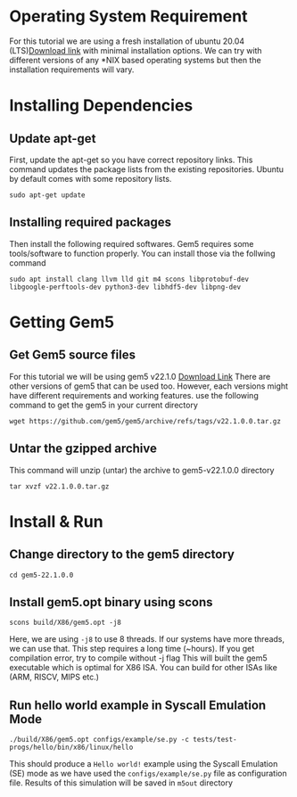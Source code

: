 # Operating System Requirement
For this tutorial we are using a fresh installation of ubuntu 20.04 (LTS)[Download link](https://releases.ubuntu.com/focal/ubuntu-20.04.5-desktop-amd64.iso)  with minimal installation options. 
We can try with different versions of any *NIX based operating systems but then the installation requirements will vary. 

# Installing Dependencies

## Update apt-get 
First, update the apt-get so you have correct repository links. This command updates the package lists from the existing repositories. Ubuntu by default comes with some repository lists. 

```
sudo apt-get update 
```
## Installing required packages
Then install the following required softwares. Gem5 requires some tools/software to function properly. You can install those via the follwing command 
```
sudo apt install clang llvm lld git m4 scons libprotobuf-dev libgoogle-perftools-dev python3-dev libhdf5-dev libpng-dev
```

# Getting Gem5
## Get Gem5 source files
For this tutorial we will be using gem5 v22.1.0 [Download Link](https://github.com/gem5/gem5/archive/refs/tags/v22.1.0.0.tar.gz) 
There are other versions of gem5 that can be used too. However, each versions might have different requirements and working features. use the following command to get the gem5 in your current directory
```
wget https://github.com/gem5/gem5/archive/refs/tags/v22.1.0.0.tar.gz
```

## Untar the gzipped archive 
This command will unzip (untar) the archive to gem5-v22.1.0.0 directory
```
tar xvzf v22.1.0.0.tar.gz
```



# Install & Run

## Change directory to the gem5 directory
```
cd gem5-22.1.0.0 
```

## Install gem5.opt binary using scons

```
scons build/X86/gem5.opt -j8
```
Here, we are using ```-j8``` to use 8 threads. If our systems have more threads, we can use that. This step requires a long time (~hours). If you get compilation error, try to compile without -j flag 
This will built the gem5 executable which is optimal for X86 ISA. You can build for other ISAs like (ARM, RISCV, MIPS etc.)

## Run hello world example in Syscall Emulation Mode
```
./build/X86/gem5.opt configs/example/se.py -c tests/test-progs/hello/bin/x86/linux/hello
```

This should produce a ```Hello world!``` example using the Syscall Emulation (SE) mode as we have used the ```configs/example/se.py``` file as configuration file. Results of this simulation will be saved in ```m5out``` directory


<!-- # Full System Mode

## Get Linux Kernel
For this tutorial we are using 5.15.90 LTS kernel 
```
wget https://cdn.kernel.org/pub/linux/kernel/v5.x/linux-5.15.90.tar.xz
```

Decompress the archive 
```
tar -xJvf linux-5.15.90.tar.xz 
``` -->

